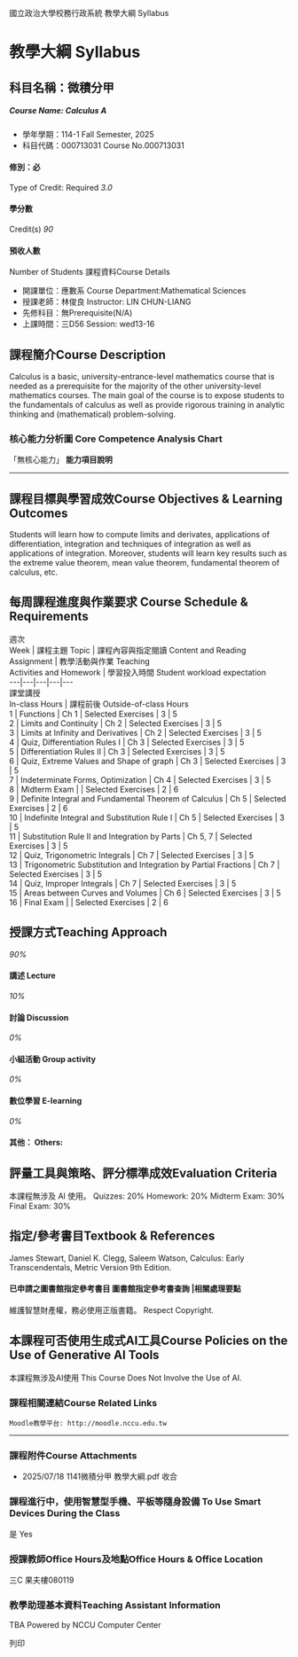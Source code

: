 國立政治大學校務行政系統 教學大綱 Syllabus
# 教學大綱 Syllabus
##  科目名稱：微積分甲
#####  Course Name: Calculus A
  * 學年學期：114-1 Fall Semester, 2025 
  * 科目代碼：000713031 Course No.000713031


#### 修別：必
Type of Credit: Required 
_3.0_
#### 學分數
Credit(s)
_90_
#### 預收人數
Number of Students
課程資料Course Details
  * 開課單位：應數系 Course Department:Mathematical Sciences 
  * 授課老師：林俊良 Instructor: LIN CHUN-LIANG 
  * 先修科目：無Prerequisite(N/A)
  * 上課時間：三D56 Session: wed13-16


##  課程簡介Course Description
Calculus is a basic, university-entrance-level mathematics course that is needed as a prerequisite for the majority of the other university-level mathematics courses. The main goal of the course is to expose students to the fundamentals of calculus as well as provide rigorous training in analytic thinking and (mathematical) problem-solving.
###  核心能力分析圖 Core Competence Analysis Chart
「無核心能力」 
**能力項目說明**
* * *
##  課程目標與學習成效Course Objectives & Learning Outcomes 
Students will learn how to compute limits and derivates, applications of differentiation, integration and techniques of integration as well as applications of integration. Moreover, students will learn key results such as the extreme value theorem, mean value theorem, fundamental theorem of calculus, etc.
##  每周課程進度與作業要求 Course Schedule & Requirements
週次  
Week |  課程主題 Topic |  課程內容與指定閱讀 Content and Reading   
Assignment |  教學活動與作業 Teaching   
Activities and Homework |  學習投入時間 Student workload expectation  
---|---|---|---|---  
課堂講授   
In-class Hours |  課程前後 Outside-of-class Hours  
1 |  Functions |  Ch 1 |  Selected Exercises |  3 |  5  
2 | Limits and Continuity | Ch 2 | Selected Exercises | 3 | 5  
3 |  Limits at Infinity and Derivatives |  Ch 2 |  Selected Exercises | 3 | 5  
4 |  Quiz, Differentiation Rules I |  Ch 3 |  Selected Exercises |  3 |  5  
5 |  Differentiation Rules II |  Ch 3 |  Selected Exercises |  3 |  5  
6 | Quiz, Extreme Values and Shape of graph |  Ch 3 |  Selected Exercises |  3 |  5  
7 |  Indeterminate Forms, Optimization |  Ch 4 |  Selected Exercises |  3 |  5  
8 | Midterm Exam |  |  Selected Exercises |  2 |  6  
9 | Definite Integral and Fundamental Theorem of Calculus | Ch 5 |  Selected Exercises |  2 |  6  
10 | Indefinite Integral and Substitution Rule I |  Ch 5 |  Selected Exercises |  3 |  5  
11 |  Substitution Rule II and Integration by Parts |  Ch 5, 7 |  Selected Exercises |  3 |  5  
12 |  Quiz, Trigonometric Integrals |  Ch 7 |  Selected Exercises |  3 |  5  
13 |  Trigonometric Substitution and Integration by Partial Fractions |  Ch 7 |  Selected Exercises |  3 |  5  
14 | Quiz, Improper Integrals |  Ch 7 |  Selected Exercises |  3 |  5  
15 |  Areas between Curves and Volumes |  Ch 6 |  Selected Exercises |  3 |  5  
16 |  Final Exam |  |  Selected Exercises |  2 |  6  
##  授課方式Teaching Approach
_90%_
####  講述 Lecture
_10%_
####  討論 Discussion
_0%_
####  小組活動 Group activity
_0%_
####  數位學習 E-learning
_0%_
####  其他： Others:
##  評量工具與策略、評分標準成效Evaluation Criteria
本課程無涉及 AI 使用。
Quizzes: 20%
Homework: 20%
Midterm Exam: 30%
Final Exam: 30%
##  指定/參考書目Textbook & References
James Stewart, Daniel K. Clegg, Saleem Watson, Calculus: Early Transcendentals, Metric Version 9th Edition.
####  已申請之圖書館指定參考書目  圖書館指定參考書查詢 |相關處理要點
維護智慧財產權，務必使用正版書籍。 Respect Copyright.
##  本課程可否使用生成式AI工具Course Policies on the Use of Generative AI Tools
本課程無涉及AI使用 This Course Does Not Involve the Use of AI.
###  課程相關連結Course Related Links
```
Moodle教學平台: http://moodle.nccu.edu.tw
```

* * *
###  課程附件Course Attachments
  * 2025/07/18 1141微積分甲 教學大綱.pdf  收合 


###  課程進行中，使用智慧型手機、平板等隨身設備 To Use Smart Devices During the Class
是  Yes
###  授課教師Office Hours及地點Office Hours & Office Location
三C 果夫樓080119
###  教學助理基本資料Teaching Assistant Information
TBA
Powered by NCCU Computer Center
  
列印
